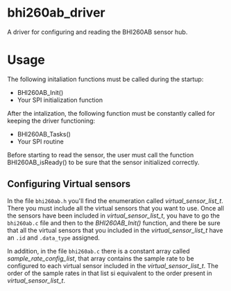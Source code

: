 # bhi260ab_driver
A driver for configuring and reading the BHI260AB sensor hub.

# Usage
The following initaliation functions must be called during the startup:

* BHI260AB_Init()
* Your SPI initialization function

After the intalization, the following function must be constantly called for keeping the driver functioning:

* BHI260AB_Tasks()
* Your SPI routine

Before starting to read the sensor, the user must call the function BHI260AB_isReady() to be sure that the sensor initialized correctly.

## Configuring Virtual sensors

In the file `bhi260ab.h` you'll find the enumeration called *virtual_sensor_list_t*. There you must include all the virtual sensors that you want to use. 
Once all the sensors have been included in *virtual_sensor_list_t*, you have to go the `bhi260ab.c` file and then to the *BHI260AB_Init()* function, and there be sure that all the virtual sensors that you included in the *virtual_sensor_list_t* have an `.id` and `.data_type` assigned.

In addition, in the file `bhi260ab.c` there is a constant array called *sample_rate_config_list*, that array contains the sample rate to be configured to each virtual sensor included in the *virtual_sensor_list_t*. The order of the sample rates in that list si equivalent to the order present in *virtual_sensor_list_t*.
